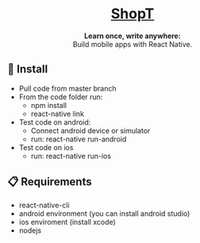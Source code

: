 <h1 align="center">
  <a href="#">
    ShopT
  </a>
</h1>

<p align="center">
  <strong>Learn once, write anywhere:</strong><br>
  Build mobile apps with React Native.
</p>

## 📖 Install

- Pull code from master branch
- From the code folder run:
  + npm install
  + react-native link
- Test code on android:
  + Connect android device or simulator
  + run: react-native run-android
- Test code on ios
  + run: react-native run-ios


## 📋 Requirements

- react-native-cli
- android environment (you can install android studio)
- ios enviroment (install xcode)
- nodejs
